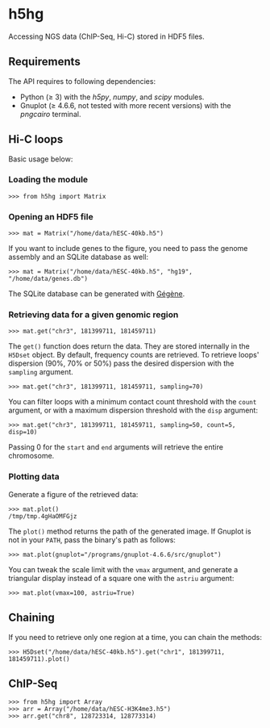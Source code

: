 # h5hg
Accessing NGS data (ChIP-Seq, Hi-C) stored in HDF5 files.

## Requirements

The API requires to following dependencies:
- Python (&ge; 3) with the *h5py*, *numpy*, and *scipy* modules.
- Gnuplot (&ge; 4.6.6, not tested with more recent versions) with the *pngcairo* terminal.

## Hi-C loops

Basic usage below:

### Loading the module

    >>> from h5hg import Matrix
    
### Opening an HDF5 file

    >>> mat = Matrix("/home/data/hESC-40kb.h5")
    
If you want to include genes to the figure, you need to pass the genome assembly and an SQLite database as well:

    >>> mat = Matrix("/home/data/hESC-40kb.h5", "hg19", "/home/data/genes.db")
    
The SQLite database can be generated with [Gégène](https://github.com/matthiasblum/gegene).
    
### Retrieving data for a given genomic region

    >>> mat.get("chr3", 181399711, 181459711)
    
The `get()` function does return the data. They are stored internally in the `H5Dset` object.
By default, frequency counts are retrieved. To retrieve loops' dispersion (90%, 70% or 50%) pass the desired dispersion with the `sampling` argument.

    >>> mat.get("chr3", 181399711, 181459711, sampling=70)
    
You can filter loops with a minimum contact count threshold with the `count` argument, or with a maximum dispersion threshold with the `disp` argument:

    >>> mat.get("chr3", 181399711, 181459711, sampling=50, count=5, disp=10)
    
Passing 0 for the `start` and `end` arguments will retrieve the entire chromosome.
    
### Plotting data

Generate a figure of the retrieved data:

    >>> mat.plot()
    /tmp/tmp.4gHaOMFGjz
    
The `plot()` method returns the path of the generated image. If Gnuplot is not in your `PATH`, pass the binary's path as follows:

    >>> mat.plot(gnuplot="/programs/gnuplot-4.6.6/src/gnuplot")
    
You can tweak the scale limit with the `vmax` argument, and generate a triangular display instead of a square one with the `astriu` argument:

    >>> mat.plot(vmax=100, astriu=True)
    
## Chaining

If you need to retrieve only one region at a time, you can chain the methods:

    >>> H5Dset("/home/data/hESC-40kb.h5").get("chr1", 181399711, 181459711).plot()
    
## ChIP-Seq

    >>> from h5hg import Array
    >>> arr = Array("/home/data/hESC-H3K4me3.h5")
    >>> arr.get("chr8", 128723314, 128773314)

